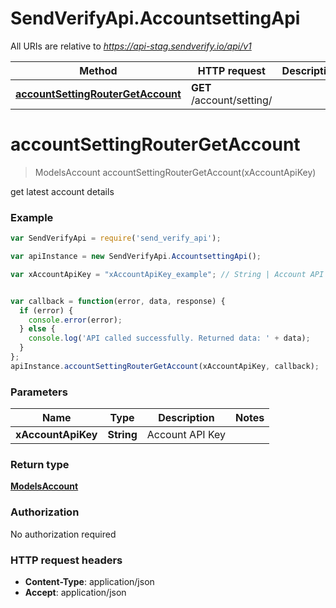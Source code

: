 # SendVerifyApi.AccountsettingApi

All URIs are relative to *https://api-stag.sendverify.io/api/v1*

Method | HTTP request | Description
------------- | ------------- | -------------
[**accountSettingRouterGetAccount**](AccountsettingApi.md#accountSettingRouterGetAccount) | **GET** /account/setting/ | 


<a name="accountSettingRouterGetAccount"></a>
# **accountSettingRouterGetAccount**
> ModelsAccount accountSettingRouterGetAccount(xAccountApiKey)



get latest account details <br>

### Example
```javascript
var SendVerifyApi = require('send_verify_api');

var apiInstance = new SendVerifyApi.AccountsettingApi();

var xAccountApiKey = "xAccountApiKey_example"; // String | Account API Key


var callback = function(error, data, response) {
  if (error) {
    console.error(error);
  } else {
    console.log('API called successfully. Returned data: ' + data);
  }
};
apiInstance.accountSettingRouterGetAccount(xAccountApiKey, callback);
```

### Parameters

Name | Type | Description  | Notes
------------- | ------------- | ------------- | -------------
 **xAccountApiKey** | **String**| Account API Key | 

### Return type

[**ModelsAccount**](ModelsAccount.md)

### Authorization

No authorization required

### HTTP request headers

 - **Content-Type**: application/json
 - **Accept**: application/json

